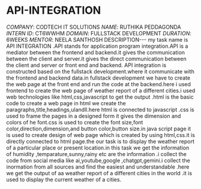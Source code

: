 # API-INTEGRATION
*COMPANY*:  CODTECH IT SOLUTIONS
*NAME*:  RUTHIKA PEDDAGONDA
*INTERN ID*:  CT6WWHM
*DOMAIN*:  FULLSTACK DEVELOPMENT
*DURATION*:  6WEEKS
*MENTOR*:  NEELA SANTHOSH
 DESCRIPTION---
 my task name is API INTEGRATION .API stands for application program integration.API is a mediator between the frontend and backend.it gives the communication between the client and server.it gives the direct communication between the client and server or front end and backend. API integration is constructed based on the fullstack development.where it communicate with  the frontend and backend data.in fullstack development we have to create the web page at the front end and run the code at the backend.here  i used frontend to create the web page of weather report of a different cities.i used web technologies like html,css,javascript to get the output .html is the basic code to create a web page in html we create the paragraphs,title,headings,ulandll.here html is connected to javascript .css is used to frame the pages in a designed form it gives the dimension and colors of he font.css is used to create the font size,font color,direction,dimension,and button color,button size.in java script page it is used to create  design of web page which is created by using html,css.it is directly connected to html page.the our task is to display the weather report of a particular place or present location.in this task we get the information of humidity ,temparature,sunny,rainy etc are the information .i collect the code from social media like ai,youtube,google ,chatgpt,gemini.i collect the inormation from all sources and find the easiest and understandable .here we get the output of aa weather report of a different cities in the world .it is used to display the current weather of a cities.
